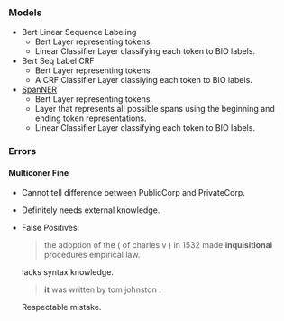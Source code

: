 ### Models
- Bert Linear Sequence Labeling
    - Bert Layer representing tokens.
    - Linear Classifier Layer classifying each token to BIO labels.
- Bert Seq Label CRF
    - Bert Layer representing tokens.
    - A CRF Classifier Layer classiying each token to BIO labels. 
- [SpanNER](https://arxiv.org/abs/2106.00641)
    - Bert Layer representing tokens.
    - Layer that represents all possible spans using the beginning and ending token representations.
    - Linear Classifier Layer classifying each token to BIO labels.

### Errors
#### Multiconer Fine
- Cannot tell difference between PublicCorp and PrivateCorp.
- Definitely needs external knowledge.
- False Positives:
  > the adoption of the ( of charles v ) in 1532 made **inquisitional** procedures empirical law.  
  
  lacks syntax knowledge.
  > **it** was written by tom johnston .

  Respectable mistake.
